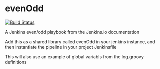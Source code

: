 # evenOdd
[![Build Status](http://192.168.1.173:8080/buildStatus/icon?job=libraries)](http://192.168.1.173:8080/job/libraries/)

A Jenkins even/odd playbook from the Jenkins.io documentation

Add this as a shared library called evenOdd in your jenkins
instance, and then instantiate the pipeline in your project Jenkinsfile

This will also use an example of global variabls from the log.groovy
definitions
